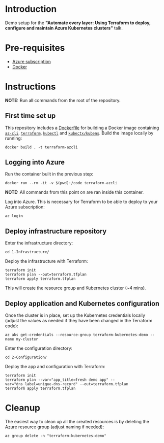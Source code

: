 # Introduction
Demo setup for the **"Automate every layer: Using Terraform to deploy, configure and maintain Azure Kubernetes clusters"** talk.

# Pre-requisites
* [Azure subscription](https://azure.microsoft.com/en-us/free/)
* [Docker](https://docs.docker.com/get-docker/)

# Instructions
**NOTE:** Run all commands from the root of the repository.

## First time set up
This repository includes a [Dockerfile](./Dockerfile) for building a Docker image containing [`az-cli`](https://learn.microsoft.com/en-us/cli/azure/), [`terraform`](https://developer.hashicorp.com/terraform/intro), [`kubectl`](https://kubernetes.io/docs/reference/kubectl/) and [`kubectx/kubens`](https://github.com/ahmetb/kubectx). Build the image locally by running:
```
docker build . -t terraform-azcli
```

## Logging into Azure
Run the container built in the previous step:
```
docker run --rm -it -v $(pwd):/code terraform-azcli
```
**NOTE:** All commands from this point on are ran inside this container.

Log into Azure. This is necessary for Terraform to be able to deploy to your Azure subscription:
```
az login
```

## Deploy infrastructure repository
Enter the infrastructure directory:
```
cd 1-Infrastructure/
```
Deploy the infrastructure with Terraform:
```
terraform init
terraform plan --out=terraform.tfplan
terraform apply terraform.tfplan
```
This will create the resource group and Kubernetes cluster (~4 mins).

## Deploy application and Kubernetes configuration
Once the cluster is in place, set up the Kubernetes credentials locally (adjust the values as needed if they have been changed in the Terraform code):
```
az aks get-credentials --resource-group terraform-kubernetes-demo --name my-cluster
```
Enter the configuration directory:
```
cd 2-Configuration/
```
Deploy the app and configuration with Terraform:
```
terraform init
terraform plan --var="app_title=fresh demo app" --var="dns_label=unique-dns-record" --out=terraform.tfplan
terraform apply terraform.tfplan
```

# Cleanup
The easiest way to clean up all the created resources is by deleting the Azure resource group (adjust naming if needed):
```
az group delete -n "terraform-kubernetes-demo"
```
